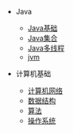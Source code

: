 
* Java

  * [Java基础](./docs/b-1面试题总结-Java基础.md)
  * [Java集合](./docs/java/b-2Java集合.md)
  * [Java多线程](./docs/java/b-3Java多线程.md)
  * [jvm](./docs/b-4jvm.md)

* 计算机基础

  * [计算机网络](./docs/c-1计算机网络.md)
  * [数据结构](./docs/c-2数据结构.md)
  * [算法](./docs/c-3算法.md)
  * [操作系统](./docs/c-4操作系统.md)

  

